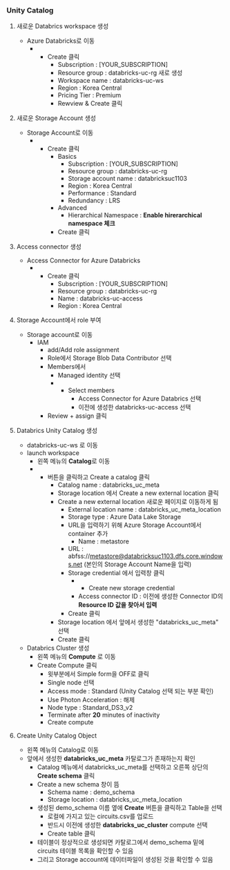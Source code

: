 ### Unity Catalog

1. 새로운 Databrics workspace 생성

    - Azure Databricks로 이동
        - + Create 클릭
            - Subscription : [YOUR_SUBSCRIPTION]
            - Resource group : databricks-uc-rg 새로 생성
            - Workspace name : databricks-uc-ws
            - Region : Korea Central
            - Pricing Tier : Premium
            - Rewview & Create 클릭

2. 새로운 Storage Account 생성

    - Storage Account로 이동
        - + Create 클릭
            - Basics 
                - Subscription : [YOUR_SUBSCRIPTION]
                - Resource group : databricks-uc-rg
                - Storage account name : databricksuc1103
                - Region : Korea Central
                - Performance : Standard
                - Redundancy : LRS
            - Advanced
                - Hierarchical Namespace : **Enable hirerarchical namespace 체크**
            - Create 클릭

3. Access connector 생성

    - Access Connector for Azure Databricks
        - + Create 클릭
            - Subscription : [YOUR_SUBSCRIPTION]
            - Resource group : databricks-uc-rg
            - Name : databricks-uc-access
            - Region : Korea Central

4. Storage Account에서 role 부여

    - Storage account로 이동
        - IAM
            - add/Add role assignment
            - Role에서 Storage Blob Data Contributor 선택
            - Members에서
                - Managed identity 선택
                - + Select members
                    - Access Connector for Azure Databrics 선택
                    - 이전에 생성한 databricks-uc-access 선택
            - Review + assign 클릭

5. Databrics Unity Catalog 생성
    
    - databricks-uc-ws 로 이동
    - launch workspace
        - 왼쪽 메뉴의 **Catalog**로 이동
        - + 버튼을 클릭하고 Create a catalog 클릭
            - Catalog name : databricks_uc_meta
            - Storage location 에서 Create a new external location 클릭
            - Create a new external location 새로운 페이지로 이동하게 됨
                - External location name : databricks_uc_meta_location
                - Storage type : Azure Data Lake Storage
                - URL을 입력하기 위해 Azure Storage Account에서 container 추가
                    - Name : metastore
                - URL : abfss://metastore@databricksuc1103.dfs.core.windows.net (본인의 Storage Account Name을 입력)
                - Storage credential 에서 입력창 클릭
                    - + Create new storage credential
                    - Access connector ID : 이전에 생성한 Connector ID의 **Resource ID 값을 찾아서 입력**
                - Create 클릭
            - Storage location 에서 앞에서 생성한 "databricks_uc_meta" 선택
            - Create 클릭
    - Databrics Cluster 생성
        - 왼쪽 메뉴의 **Compute** 로 이동
        - Create Compute 클릭
            - 윗부분에서 Simple form을 OFF로 클릭
            - Single node 선택
            - Access mode : Standard (Unity Catalog 선택 되는 부분 확인)
            - Use Photon Acceleration : 해제
            - Node type : Standard_DS3_v2
            - Terminate after **20** minutes of inactivity
            - Create compute

6. Create Unity Catalog Object

    - 왼쪽 메뉴의 Catalog로 이동
    - 앞에서 생성한 **databricks_uc_meta** 카탈로그가 존재하는지 확인
        - Catalog 메뉴에서 databricks_uc_meta를 선택하고 오른쪽 상단의 **Create schema** 클릭
        - Create a new schema 창이 뜸
            - Schema name : demo_schema
            - Storage location : databricks_uc_meta_location
        - 생성된 demo_schema 이름 옆에 **Create** 버튼을 클릭하고 Table을 선택
            - 로컬에 가지고 있는 circuits.csv를 업로드
            - 반드시 이전에 생성한 **databricks_uc_cluster** compute 선택
            - Create table 클릭
        - 테이블이 정상적으로 생성되면 카탈로그에서 demo_schema 밑에 circuits 테이블 목록을 확인할 수 있음
        - 그리고 Storage account에 데이터파일이 생성된 것을 확인할 수 있음